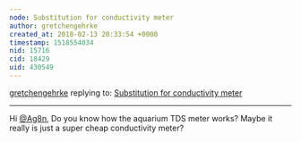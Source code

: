 ```yaml
---
node: Substitution for conductivity meter
author: gretchengehrke
created_at: 2018-02-13 20:33:54 +0000
timestamp: 1518554034
nid: 15716
cid: 18429
uid: 430549
---
```




[gretchengehrke](../profile/gretchengehrke) replying to: [Substitution for conductivity meter](../notes/Ag8n/02-12-2018/substitution-for-conductivity-meter)

----
Hi [@Ag8n](/profile/Ag8n), Do you know how the aquarium TDS meter works? Maybe it really is just a super cheap conductivity meter? 